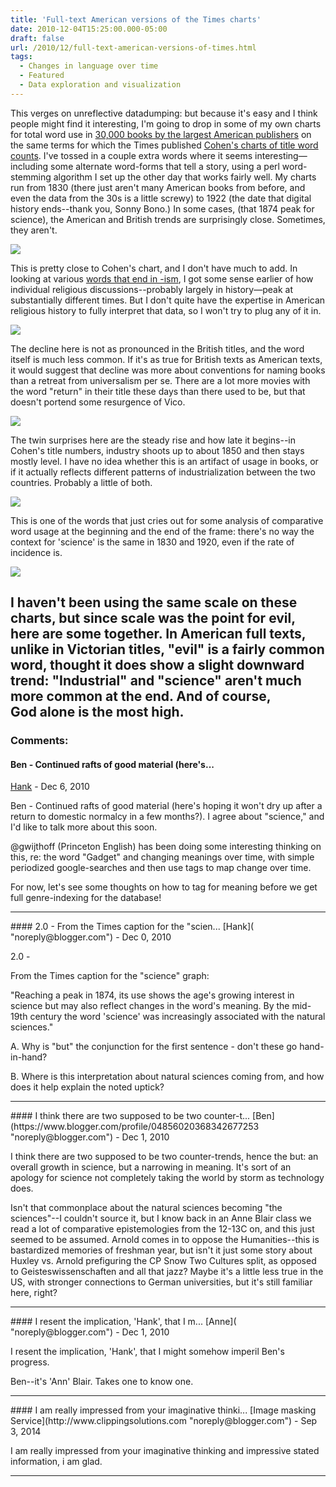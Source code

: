 ```yaml
---
title: 'Full-text American versions of the Times charts'
date: 2010-12-04T15:25:00.000-05:00
draft: false
url: /2010/12/full-text-american-versions-of-times.html
tags:
  - Changes in language over time
  - Featured
  - Data exploration and visualization
---
```


This verges on unreflective datadumping: but because it's easy and I think people might find it interesting, I'm going to drop in some of my own charts for total word use in [30,000 books by the largest American publishers](http://sappingattention.blogspot.com/2010/11/back-to-basics.html) on the same terms for which the Times published [Cohen's charts of title word counts](http://www.nytimes.com/imagepages/2010/12/04/books/04victorian-graphic.html?ref=books). I've tossed in a couple extra words where it seems interesting—including some alternate word-forms that tell a story, using a perl word-stemming algorithm I set up the other day that works fairly well. My charts run from 1830 (there just aren't many American books from before, and even the data from the 30s is a little screwy) to 1922 (the date that digital history ends--thank you, Sonny Bono.) In some cases, (that 1874 peak for science), the American and British trends are surprisingly close. Sometimes, they aren't.

[![](http://3.bp.blogspot.com/_Pge31alC_E8/TPqaaT0wOXI/AAAAAAAACVw/-Yaw-Mi6lvk/s1600/christian+god+bible.png)](http://3.bp.blogspot.com/_Pge31alC_E8/TPqaaT0wOXI/AAAAAAAACVw/-Yaw-Mi6lvk/s1600/christian+god+bible.png)

This is pretty close to Cohen's chart, and I don't have much to add. In looking at various [words that end in -ism](http://sappingattention.blogspot.com/search/label/isms), I got some sense earlier of how individual religious discussions--probably largely in history—peak at substantially different times. But I don't quite have the expertise in American religious history to fully interpret that data, so I won't try to plug any of it in.

[![](http://4.bp.blogspot.com/_Pge31alC_E8/TPqadbJctrI/AAAAAAAACV0/mLa0CuNNOpI/s1600/universal.png)](http://4.bp.blogspot.com/_Pge31alC_E8/TPqadbJctrI/AAAAAAAACV0/mLa0CuNNOpI/s1600/universal.png)

The decline here is not as pronounced in the British titles, and the word itself is much less common. If it's as true for British texts as American texts, it would suggest that decline was more about conventions for naming books than a retreat from universalism per se. There are a lot more movies with the word "return" in their title these days than there used to be, but that doesn't portend some resurgence of Vico.

[![](http://1.bp.blogspot.com/_Pge31alC_E8/TPqa1JBI4KI/AAAAAAAACV4/Zbkx0jJ761Y/s1600/industrial+industry+industries+industrious.png)](http://1.bp.blogspot.com/_Pge31alC_E8/TPqa1JBI4KI/AAAAAAAACV4/Zbkx0jJ761Y/s1600/industrial+industry+industries+industrious.png)

The twin surprises here are the steady rise and how late it begins--in Cohen's title numbers, industry shoots up to about 1850 and then stays mostly level. I have no idea whether this is an artifact of usage in books, or if it actually reflects different patterns of industrialization between the two countries. Probably a little of both.

[![](http://3.bp.blogspot.com/_Pge31alC_E8/TPqa1gHRi1I/AAAAAAAACV8/AKGh7jnvfTI/s1600/science+scientific+sciences.png)](http://3.bp.blogspot.com/_Pge31alC_E8/TPqa1gHRi1I/AAAAAAAACV8/AKGh7jnvfTI/s1600/science+scientific+sciences.png)

This is one of the words that just cries out for some analysis of comparative word usage at the beginning and the end of the frame: there's no way the context for 'science' is the same in 1830 and 1920, even if the rate of incidence is.

[![](http://2.bp.blogspot.com/_Pge31alC_E8/TPqbGo4W8CI/AAAAAAAACWA/n02qe9uhE-0/s1600/evil+industrial+science+god.png)](http://2.bp.blogspot.com/_Pge31alC_E8/TPqbGo4W8CI/AAAAAAAACWA/n02qe9uhE-0/s1600/evil+industrial+science+god.png)

## I haven't been using the same scale on these charts, but since scale was the point for evil, here are some together. In American full texts, unlike in Victorian titles, "evil" is a fairly common word, thought it does show a slight downward trend: "Industrial" and "science" aren't much more common at the end. And of course, God alone is the most high.

### Comments:

#### Ben - Continued rafts of good material (here's...

[Hank]("noreply@blogger.com") - <time datetime="2010-12-04T15:44:55.312-05:00">Dec 6, 2010</time>

Ben - Continued rafts of good material (here's hoping it won't dry up after a return to domestic normalcy in a few months?). I agree about "science," and I'd like to talk more about this soon.

@gwijthoff (Princeton English) has been doing some interesting thinking on this, re: the word "Gadget" and changing meanings over time, with simple periodized google-searches and then use tags to map change over time.

For now, let's see some thoughts on how to tag for meaning before we get full genre-indexing for the database!

<hr />
#### 2.0 - From the Times caption for the "scien...
[Hank]( "noreply@blogger.com") - <time datetime="2010-12-05T12:34:28.428-05:00">Dec 0, 2010</time>

2.0 -

From the Times caption for the "science" graph:

"Reaching a peak in 1874, its use shows the age's growing interest in science but may also reflect changes in the word's meaning. By the mid-19th century the word 'science' was increasingly associated with the natural sciences."

A. Why is "but" the conjunction for the first sentence - don't these go hand-in-hand?

B. Where is this interpretation about natural sciences coming from, and how does it help explain the noted uptick?

<hr />
#### I think there are two supposed to be two counter-t...
[Ben](https://www.blogger.com/profile/04856020368342677253 "noreply@blogger.com") - <time datetime="2010-12-06T09:43:23.860-05:00">Dec 1, 2010</time>

I think there are two supposed to be two counter-trends, hence the but: an overall growth in science, but a narrowing in meaning. It's sort of an apology for science not completely taking the world by storm as technology does.

Isn't that commonplace about the natural sciences becoming "the sciences"--I couldn't source it, but I know back in an Anne Blair class we read a lot of comparative epistemologies from the 12-13C on, and this just seemed to be assumed. Arnold comes in to oppose the Humanities--this is bastardized memories of freshman year, but isn't it just some story about Huxley vs. Arnold prefiguring the CP Snow Two Cultures split, as opposed to Geisteswissenschaften and all that jazz? Maybe it's a little less true in the US, with stronger connections to German universities, but it's still familiar here, right?

<hr />
#### I resent the implication, 'Hank', that I m...
[Anne]( "noreply@blogger.com") - <time datetime="2010-12-06T14:56:13.627-05:00">Dec 1, 2010</time>

I resent the implication, 'Hank', that I might somehow imperil Ben's progress.

Ben--it's 'Ann' Blair. Takes one to know one.

<hr />
#### I am really impressed from your imaginative thinki...
[Image masking Service](http://www.clippingsolutions.com "noreply@blogger.com") - <time datetime="2014-09-24T14:48:18.009-04:00">Sep 3, 2014</time>

I am really impressed from your imaginative thinking and impressive stated information, i am glad.

<hr />
